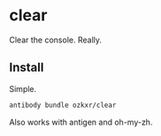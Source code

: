 # clear #
Clear the console. Really.

## Install ##
Simple.
```sh
antibody bundle ozkxr/clear
```
Also works with antigen and oh-my-zh.
